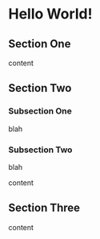 # Hello World!

<span id="toc" data-max-level="2">
</span>

## Section One

content

## Section Two

### Subsection One

blah

### Subsection Two

blah

content

## Section Three

content
